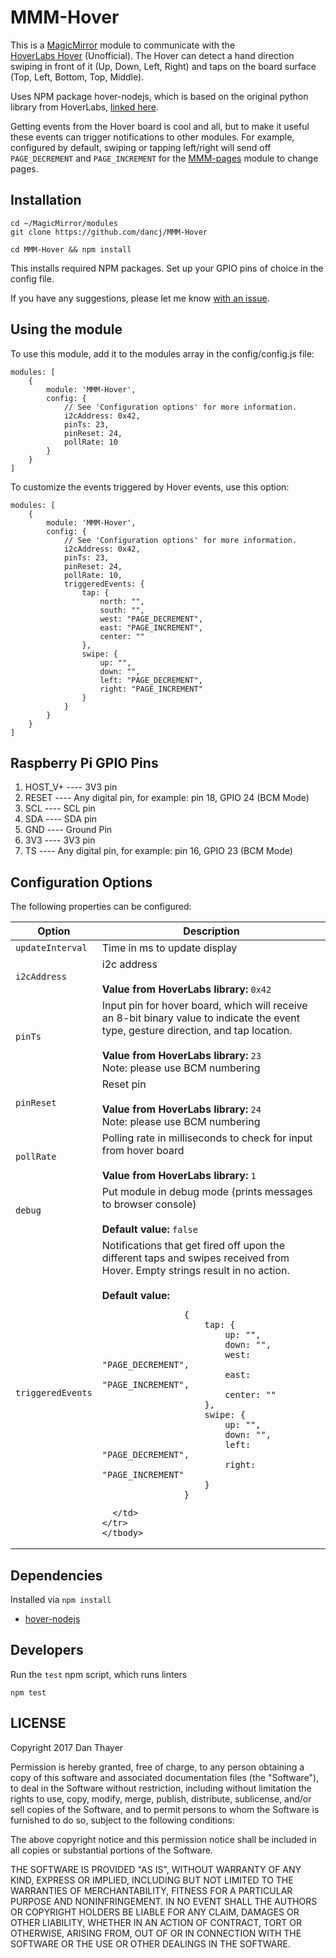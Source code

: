 # MMM-Hover
This is a [MagicMirror](https://github.com/MichMich/MagicMirror) module to communicate with the  
[HoverLabs Hover](http://www.hoverlabs.co/products/hover/) (Unofficial). The Hover can detect a hand direction swiping in front of it (Up, Down, Left, Right) and taps on the board surface (Top, Left, Bottom, Top, Middle).

Uses NPM package hover-nodejs, which is based on the original python library from HoverLabs, [linked here](https://github.com/NorthMcCormick/hover-nodejs/blob/master/Hover.js).

Getting events from the Hover board is cool and all, but to make it useful these events can trigger notifications to other modules. For example, configured by default, swiping or tapping left/right will send off ```PAGE_DECREMENT``` and ```PAGE_INCREMENT``` for the [MMM-pages](https://github.com/edward-shen/MMM-pages) module to change pages.

## Installation

```
cd ~/MagicMirror/modules
git clone https://github.com/dancj/MMM-Hover

cd MMM-Hover && npm install
```

This installs required NPM packages. Set up your GPIO pins of choice in the config file.

If you have any suggestions, please let me know [with an issue](https://github.com/dancj/MMM-Hover/issues/new).

## Using the module
To use this module, add it to the modules array in the config/config.js file:
```
modules: [
	{
		module: 'MMM-Hover',
		config: {
			// See 'Configuration options' for more information.
			i2cAddress: 0x42,
			pinTs: 23,
			pinReset: 24,
			pollRate: 10
		}
	}
]
```

To customize the events triggered by Hover events, use this option:
```
modules: [
	{
		module: 'MMM-Hover',
		config: {
			// See 'Configuration options' for more information.
			i2cAddress: 0x42,
			pinTs: 23,
			pinReset: 24,
			pollRate: 10,
			triggeredEvents: {
				tap: {
					north: "",
					south: "",
					west: "PAGE_DECREMENT",
					east: "PAGE_INCREMENT",
					center: ""
				},
				swipe: {
					up: "",
					down: "",
					left: "PAGE_DECREMENT",
					right: "PAGE_INCREMENT"
				}
			}
		}
	}
]
```


## Raspberry Pi GPIO Pins

1. HOST_V+    ----    3V3 pin
1. RESET      ----    Any digital pin, for example: pin 18, GPIO 24 (BCM Mode)
1. SCL        ----    SCL pin
1. SDA        ----    SDA pin
1. GND        ----    Ground Pin
1. 3V3        ----    3V3 pin
1. TS         ----    Any digital pin, for example: pin 16, GPIO 23 (BCM Mode)

## Configuration Options
The following properties can be configured:

<table width="100%">
	<!-- why, markdown... -->
	<thead>
		<tr>
			<th>Option</th>
			<th width="100%">Description</th>
		</tr>
	<thead>
	<tbody>
		<tr>
			<td><code>updateInterval</code></td>
			<td>Time in ms to update display</td>
		</tr>
    <tr>
			<td><code>i2cAddress</code></td>
			<td>i2c address<br>
				<br><b>Value from HoverLabs library:</b> <code>0x42</code>
			</td>
		</tr>
    <tr>
			<td><code>pinTs</code></td>
			<td>Input pin for hover board, which will receive an 8-bit binary value to indicate the event type, gesture direction, and tap location.<br>
				<br><b>Value from HoverLabs library:</b> <code>23</code>
        <br>Note: please use BCM numbering
			</td>
		</tr>
    <tr>
			<td><code>pinReset</code></td>
			<td>Reset pin<br>
				<br><b>Value from HoverLabs library:</b> <code>24</code>
        <br>Note: please use BCM numbering
			</td>
		</tr>
    <tr>
      <td><code>pollRate</code></td>
      <td>Polling rate in milliseconds to check for input from hover board<br>
        <br><b>Value from HoverLabs library:</b> <code>1</code>
      </td>
    </tr>
		<tr>
      <td><code>debug</code></td>
      <td>Put module in debug mode (prints messages to browser console)<br>
        <br><b>Default value:</b> <code>false</code>
      </td>
    </tr>
		<tr>
      <td><code>triggeredEvents</code></td>
      <td>Notifications that get fired off upon the different taps and swipes received from Hover. Empty strings result in no action.<br>
        <br><b>Default value:</b>

```
				{
					tap: {
						up: "",
						down: "",
						west: "PAGE_DECREMENT",
						east: "PAGE_INCREMENT",
						center: ""
					},
					swipe: {
						up: "",
						down: "",
						left: "PAGE_DECREMENT",
						right: "PAGE_INCREMENT"
					}
				}
```

      </td>
    </tr>
	</tbody>
</table>


## Dependencies

Installed via `npm install`
* [hover-nodejs](https://github.com/NorthMcCormick/hover-nodejs)

## Developers

Run the `test` npm script, which runs linters

```
npm test
```

## LICENSE

Copyright 2017 Dan Thayer

Permission is hereby granted, free of charge, to any person obtaining a copy of this software and associated documentation files (the "Software"), to deal in the Software without restriction, including without limitation the rights to use, copy, modify, merge, publish, distribute, sublicense, and/or sell copies of the Software, and to permit persons to whom the Software is furnished to do so, subject to the following conditions:

The above copyright notice and this permission notice shall be included in all copies or substantial portions of the Software.

THE SOFTWARE IS PROVIDED "AS IS", WITHOUT WARRANTY OF ANY KIND, EXPRESS OR IMPLIED, INCLUDING BUT NOT LIMITED TO THE WARRANTIES OF MERCHANTABILITY, FITNESS FOR A PARTICULAR PURPOSE AND NONINFRINGEMENT. IN NO EVENT SHALL THE AUTHORS OR COPYRIGHT HOLDERS BE LIABLE FOR ANY CLAIM, DAMAGES OR OTHER LIABILITY, WHETHER IN AN ACTION OF CONTRACT, TORT OR OTHERWISE, ARISING FROM, OUT OF OR IN CONNECTION WITH THE SOFTWARE OR THE USE OR OTHER DEALINGS IN THE SOFTWARE.
